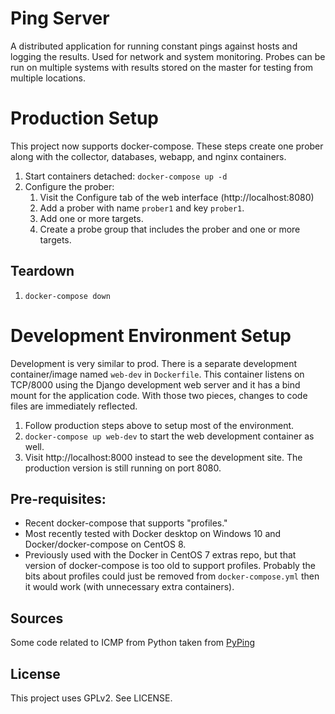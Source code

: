 # Ping Server

A distributed application for running constant pings against hosts and logging the results. Used for network and system monitoring. Probes can be run on multiple systems with results stored on the master for testing from multiple locations.

# Production Setup
This project now supports docker-compose. These steps create one prober along with the
collector, databases, webapp, and nginx containers.

1. Start containers detached: `docker-compose up -d`
2. Configure the prober:
   1. Visit the Configure tab of the web interface (http://localhost:8080)
   2. Add a prober with name `prober1` and key `prober1`.
   3. Add one or more targets.
   4. Create a probe group that includes the prober and one or more targets.

## Teardown
1. `docker-compose down`


# Development Environment Setup
Development is very similar to prod. There is a separate development container/image
named `web-dev` in `Dockerfile`. This container listens on TCP/8000 using the
Django development web server and it has a bind mount for the application code. With
those two pieces, changes to code files are immediately reflected.

1. Follow production steps above to setup most of the environment.
2. `docker-compose up web-dev` to start the web development container as well.
3. Visit http://localhost:8000 instead to see the development site. The production
version is still running on port 8080.

## Pre-requisites:

- Recent docker-compose that supports "profiles."
- Most recently tested with Docker desktop on Windows 10 and Docker/docker-compose on
CentOS 8.
- Previously used with the Docker in CentOS 7 extras repo, but that version of
docker-compose is too old to support profiles. Probably the bits about profiles could
just be removed from `docker-compose.yml` then it would work (with unnecessary extra
containers).


## Sources

Some code related to ICMP from Python taken from
[PyPing](https://github.com/Akhavi/pyping)

## License

This project uses GPLv2. See LICENSE.
